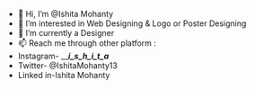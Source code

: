 - 👋 Hi, I’m @Ishita Mohanty
- 👀 I’m interested in Web Designing & Logo or Poster Designing
- 🌱 I’m currently a Designer
- 📫 Reach me through other platform :
- Instagram- _____i_s_h_i_t_a___
- Twitter- @IshitaMohanty13
- Linked in-Ishita Mohanty
                                                     
<!---
IshitaMohanty/IshitaMohanty is a ✨ special ✨ repository because its `README.md` (this file) appears on your GitHub profile.
You can click the Preview link to take a look at your changes.
--->
